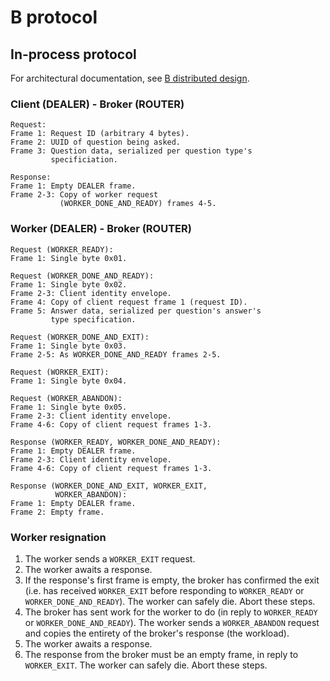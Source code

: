 # B protocol

## In-process protocol

For architectural documentation, see [B distributed
design][Distributed-Design.md].

### Client (DEALER) - Broker (ROUTER)

    Request:
    Frame 1: Request ID (arbitrary 4 bytes).
    Frame 2: UUID of question being asked.
    Frame 3: Question data, serialized per question type's
             specificiation.

    Response:
    Frame 1: Empty DEALER frame.
    Frame 2-3: Copy of worker request
               (WORKER_DONE_AND_READY) frames 4-5.

### Worker (DEALER) - Broker (ROUTER)

    Request (WORKER_READY):
    Frame 1: Single byte 0x01.

    Request (WORKER_DONE_AND_READY):
    Frame 1: Single byte 0x02.
    Frame 2-3: Client identity envelope.
    Frame 4: Copy of client request frame 1 (request ID).
    Frame 5: Answer data, serialized per question's answer's
             type specification.

    Request (WORKER_DONE_AND_EXIT):
    Frame 1: Single byte 0x03.
    Frame 2-5: As WORKER_DONE_AND_READY frames 2-5.

    Request (WORKER_EXIT):
    Frame 1: Single byte 0x04.

    Request (WORKER_ABANDON):
    Frame 1: Single byte 0x05.
    Frame 2-3: Client identity envelope.
    Frame 4-6: Copy of client request frames 1-3.

    Response (WORKER_READY, WORKER_DONE_AND_READY):
    Frame 1: Empty DEALER frame.
    Frame 2-3: Client identity envelope.
    Frame 4-6: Copy of client request frames 1-3.

    Response (WORKER_DONE_AND_EXIT, WORKER_EXIT,
              WORKER_ABANDON):
    Frame 1: Empty DEALER frame.
    Frame 2: Empty frame.

### Worker resignation

1. The worker sends a `WORKER_EXIT` request.
2. The worker awaits a response.
3. If the response's first frame is empty, the broker has
   confirmed the exit (i.e. has received `WORKER_EXIT`
   before responding to `WORKER_READY` or
   `WORKER_DONE_AND_READY`).  The worker can safely die.
   Abort these steps.
4. The broker has sent work for the worker to do (in reply
   to `WORKER_READY` or `WORKER_DONE_AND_READY`).  The
   worker sends a `WORKER_ABANDON` request and copies the
   entirety of the broker's response (the workload).
5. The worker awaits a response.
6. The response from the broker must be an empty frame, in
   reply to `WORKER_EXIT`.  The worker can safely die.
   Abort these steps.

[Distributed-Design.md]: Distributed-Design.md
